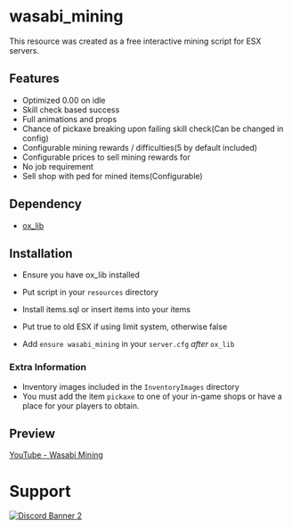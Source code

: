 # wasabi_mining

This resource was created as a free interactive mining script for ESX servers.

## Features
- Optimized 0.00 on idle
- Skill check based success
- Full animations and props
- Chance of pickaxe breaking upon failing skill check(Can be changed in config)
- Configurable mining rewards / difficulties(5 by default included)
- Configurable prices to sell mining rewards for
- No job requirement
- Sell shop with ped for mined items(Configurable)

## Dependency
- [ox_lib](https://github.com/overextended/ox_lib/releases)

## Installation

- Ensure you have ox_lib installed

- Put script in your `resources` directory

- Install items.sql or insert items into your items

- Put true to old ESX if using limit system, otherwise false

- Add `ensure wasabi_mining` in your `server.cfg` *after* `ox_lib`

### Extra Information
- Inventory images included in the `InventoryImages` directory
- You must add the item `pickaxe` to one of your in-game shops or have a place for your players to obtain.

## Preview
[YouTube - Wasabi Mining](https://www.youtube.com/watch?v=LUJSA47ZwBg)

# Support
<a href='https://discord.gg/79zjvy4JMs'>![Discord Banner 2](https://discordapp.com/api/guilds/1025493337031049358/widget.png?style=banner2)</a>

